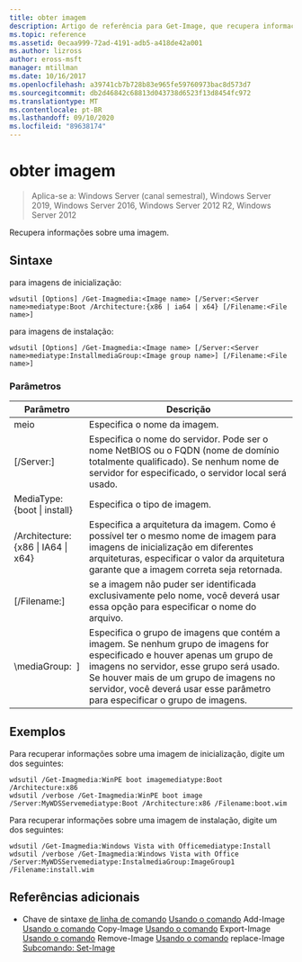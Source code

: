 ```yaml
---
title: obter imagem
description: Artigo de referência para Get-Image, que recupera informações sobre uma imagem.
ms.topic: reference
ms.assetid: 0ecaa999-72ad-4191-adb5-a418de42a001
ms.author: lizross
author: eross-msft
manager: mtillman
ms.date: 10/16/2017
ms.openlocfilehash: a39741cb7b728b83e965fe59760973bac8d573d7
ms.sourcegitcommit: db2d46842c68813d043738d6523f13d8454fc972
ms.translationtype: MT
ms.contentlocale: pt-BR
ms.lasthandoff: 09/10/2020
ms.locfileid: "89638174"
---
```

# <a name="get-image"></a>obter imagem

> Aplica-se a: Windows Server (canal semestral), Windows Server 2019, Windows Server 2016, Windows Server 2012 R2, Windows Server 2012

Recupera informações sobre uma imagem.

## <a name="syntax"></a>Sintaxe
para imagens de inicialização:
```
wdsutil [Options] /Get-Imagmedia:<Image name> [/Server:<Server name>mediatype:Boot /Architecture:{x86 | ia64 | x64} [/Filename:<File name>]
```
para imagens de instalação:
```
wdsutil [Options] /Get-Imagmedia:<Image name> [/Server:<Server name>mediatype:InstallmediaGroup:<Image group name>] [/Filename:<File name>]
```
### <a name="parameters"></a>Parâmetros
|Parâmetro|Descrição|
|-------|--------|
meio<Image name>|Especifica o nome da imagem.|
|[/Server:<Server name>]|Especifica o nome do servidor. Pode ser o nome NetBIOS ou o FQDN (nome de domínio totalmente qualificado). Se nenhum nome de servidor for especificado, o servidor local será usado.|
MediaType: {boot &#124; install}|Especifica o tipo de imagem.|
|/Architecture: {x86 &#124; IA64 &#124; x64}|Especifica a arquitetura da imagem. Como é possível ter o mesmo nome de imagem para imagens de inicialização em diferentes arquiteturas, especificar o valor da arquitetura garante que a imagem correta seja retornada.|
|[/Filename:<File name>]|se a imagem não puder ser identificada exclusivamente pelo nome, você deverá usar essa opção para especificar o nome do arquivo.|
|\mediaGroup: <Image group name> ]|Especifica o grupo de imagens que contém a imagem. Se nenhum grupo de imagens for especificado e houver apenas um grupo de imagens no servidor, esse grupo será usado. Se houver mais de um grupo de imagens no servidor, você deverá usar esse parâmetro para especificar o grupo de imagens.|
## <a name="examples"></a>Exemplos
Para recuperar informações sobre uma imagem de inicialização, digite um dos seguintes:
```
wdsutil /Get-Imagmedia:WinPE boot imagemediatype:Boot /Architecture:x86
wdsutil /verbose /Get-Imagmedia:WinPE boot image /Server:MyWDSServemediatype:Boot /Architecture:x86 /Filename:boot.wim
```
Para recuperar informações sobre uma imagem de instalação, digite um dos seguintes:
```
wdsutil /Get-Imagmedia:Windows Vista with Officemediatype:Install
wdsutil /verbose /Get-Imagmedia:Windows Vista with Office /Server:MyWDSServemediatype:InstalmediaGroup:ImageGroup1 /Filename:install.wim
```
## <a name="additional-references"></a>Referências adicionais
- Chave de sintaxe [de linha de comando](command-line-syntax-key.md) 
 [Usando o comando](using-the-add-image-command.md) 
 Add-Image [Usando o comando](using-the-copy-image-command.md) 
 Copy-Image [Usando o comando](using-the-export-image-command.md) 
 Export-Image [Usando o comando](using-the-remove-image-command.md) 
 Remove-Image [Usando o comando](using-the-replace-image-command.md) 
 replace-Image [Subcomando: Set-Image](subcommand-set-image.md)
